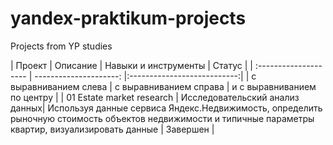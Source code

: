 # yandex-praktikum-projects  
Projects from YP studies  

| Проект | Описание | Навыки и инструменты | Статус |
| :-------------------- | ---------------------: |:---------------------------:|
| с выравниванием слева | с выравниванием справа | и с выравниванием по центру |
| 01 Estate market research | Исследовательский анализ данных| Используя данные сервиса Яндекс.Недвижимость, определить рыночную стоимость объектов недвижимости и типичные параметры квартир, визуализировать данные | Завершен | 
